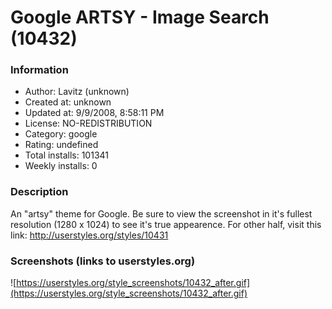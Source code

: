 # Google ARTSY - Image Search (10432)

### Information
- Author: Lavitz (unknown)
- Created at: unknown
- Updated at: 9/9/2008, 8:58:11 PM
- License: NO-REDISTRIBUTION
- Category: google
- Rating: undefined
- Total installs: 101341
- Weekly installs: 0


### Description
An "artsy" theme for Google.
Be sure to view the screenshot in it's fullest resolution (1280 x 1024) to see it's true appearence.
For other half, visit this link: http://userstyles.org/styles/10431


### Screenshots (links to userstyles.org)
![https://userstyles.org/style_screenshots/10432_after.gif](https://userstyles.org/style_screenshots/10432_after.gif)


